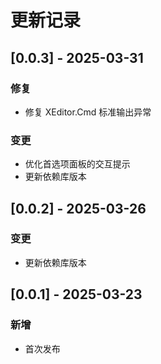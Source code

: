 # 更新记录

## [0.0.3] - 2025-03-31
### 修复
- 修复 XEditor.Cmd 标准输出异常

### 变更
- 优化首选项面板的交互提示
- 更新依赖库版本

## [0.0.2] - 2025-03-26
### 变更
- 更新依赖库版本

## [0.0.1] - 2025-03-23
### 新增
- 首次发布
